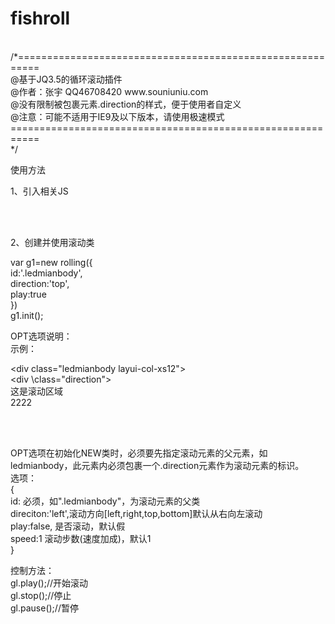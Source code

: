 # fishroll
<br/>
/*==========================================================<br/>
@基于JQ3.5的循环滚动插件<br/>
@作者：张宇 QQ46708420 www.souniuniu.com<br/>
@没有限制被包裹元素.direction的样式，便于使用者自定义<br/>
@注意：可能不适用于IE9及以下版本，请使用极速模式<br/>                                                    
===========================================================<br/>
*/<br/>

使用方法<br/>

1、引入相关JS<br/>
<script src="jquery-3.5.1.min.js"></script><br/>
<script src="fishroll.js"></script><br/>

2、创建并使用滚动类<br/>

var g1=new rolling({<br/>
		id:'.ledmianbody',<br/>
		direction:'top',<br/>
		play:true<br/>
	})<br/>
	g1.init();<br/>
  
OPT选项说明：<br/>
示例：<br/>

\<div class="ledmianbody layui-col-xs12"><br/>
	<div \class="direction"><br/>
		这是滚动区域<br/>2222<br/>
	</div><br/>
</div><br/>

 OPT选项在初始化NEW类时，必须要先指定滚动元素的父元素，如ledmianbody，此元素内必须包裹一个.direction元素作为滚动元素的标识。<br/>
 选项：<br/>
 {<br/>
  id: 必须，如".ledmianbody"，为滚动元素的父类<br/>
  direciton:'left',滚动方向[left,right,top,bottom]默认从右向左滚动<br/>
  play:false, 是否滚动，默认假<br/>
  speed:1   滚动步数(速度加成)，默认1<br/>
 }<br/>
 
 控制方法：<br/>
 gl.play();//开始滚动<br/>
 gl.stop();//停止<br/>
 gl.pause();//暂停<br/>
 
 

